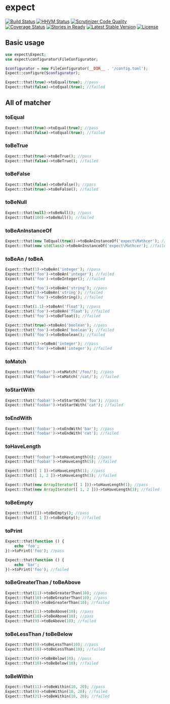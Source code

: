 expect
========================

[![Build Status](https://travis-ci.org/expectation-php/expect.svg?branch=master)](https://travis-ci.org/expectation-php/expect)
[![HHVM Status](http://hhvm.h4cc.de/badge/expect/expect.svg)](http://hhvm.h4cc.de/package/expect/expect)
[![Scrutinizer Code Quality](https://scrutinizer-ci.com/g/expectation-php/expect/badges/quality-score.png?b=master)](https://scrutinizer-ci.com/g/expectation-php/expect/?branch=master)
[![Coverage Status](https://coveralls.io/repos/expectation-php/expect/badge.svg)](https://coveralls.io/r/expectation-php/expect)
[![Stories in Ready](https://badge.waffle.io/expectation-php/expect.png?label=ready&title=Ready)](https://waffle.io/expectation-php/expect)
[![Latest Stable Version](https://poser.pugx.org/expect/expect/v/stable.svg)](https://packagist.org/packages/expect/expect)
[![License](https://poser.pugx.org/expect/expect/license.svg)](https://packagist.org/packages/expect/expect)

Basic usage
------------------------

```php
use expect\Expect;
use expect\configurator\FileConfigurator;

$configurator = new FileConfigurator(__DIR__ . '/config.toml');
Expect::configure($configurator);

Expect::that(true)->toEqual(true); //pass
Expect::that(false)->toEqual(true); //failed
```

All of matcher
------------------------

### toEqual

```php
Expect::that(true)->toEqual(true); //pass
Expect::that(false)->toEqual(true); //failed
```

### toBeTrue

```php
Expect::that(true)->toBeTrue(); //pass
Expect::that(false)->toBeTrue(); //failed
```

### toBeFalse

```php
Expect::that(false)->toBeFalse(); //pass
Expect::that(true)->toBeFalse(); //failed
```

### toBeNull

```php
Expect::that(null)->toBeNull(); //pass
Expect::that(100)->toBeNull(); //failed
```

### toBeAnInstanceOf

```php
Expect::that(new ToEqual(true))->toBeAnInstanceOf('expect\Mathcer'); //pass
Expect::that(new stdClass)->toBeAnInstanceOf('expect\Mathcer'); //failed
```

### toBeAn / toBeA

```php
Expect::that(1)->toBeAn('integer'); //pass
Expect::that('foo')->toBeAn('integer'); //failed
Expect::that('foo')->toBeInteger(); //failed
```

```php
Expect::that('foo')->toBeAn('string'); //pass
Expect::that(1)->toBeAn('string'); //failed
Expect::that('foo')->toBeString(); //failed
```

```php
Expect::that(1.1)->toBeAn('float'); //pass
Expect::that('foo')->toBeAn('float'); //failed
Expect::that('foo')->toBeFloat(); //failed
```

```php
Expect::that(true)->toBeAn('boolean'); //pass
Expect::that('foo')->toBeAn('boolean'); //failed
Expect::that('foo')->toBeBoolean(); //failed
```

```php
Expect::that(1)->toBeA('integer'); //pass
Expect::that('foo')->toBeA('integer'); //failed
```

### toMatch

```php
Expect::that('foobar')->toMatch('/foo/'); //pass
Expect::that('foobar')->toMatch('/cat/'); //failed
```

### toStartWith

```php
Expect::that('foobar')->toStartWith('foo'); //pass
Expect::that('foobar')->toStartWith('cat'); //failed
```

### toEndWith

```php
Expect::that('foobar')->toEndWith('bar'); //pass
Expect::that('foobar')->toEndWith('cat'); //failed
```

### toHaveLength

```php
Expect::that('foobar')->toHaveLength(6); //pass
Expect::that('foobar')->toHaveLength(5); //failed
```

```php
Expect::that([ 1 ])->toHaveLength(1); //pass
Expect::that([ 1, 2 ])->toHaveLength(3); //failed
```

```php
Expect::that(new ArrayIterator([ 1 ]))->toHaveLength(1); //pass
Expect::that(new ArrayIterator([ 1, 2 ]))->toHaveLength(3); //failed
```

### toBeEmpty

```php
Expect::that([])->toBeEmpty(); //pass
Expect::that([ 1 ])->toBeEmpty(); //failed
```

### toPrint

```php
Expect::that(function () {
    echo 'foo';
})->toPrint('foo'); //pass

Expect::that(function () {
    echo 'bar';
})->toPrint('foo'); //failed
```

### toBeGreaterThan / toBeAbove

```php
Expect::that(11)->toBeGreaterThan(10); //pass
Expect::that(10)->toBeGreaterThan(10); //pass
Expect::that(9)->toBeGreaterThan(10); //failed
```

```php
Expect::that(11)->toBeAbove(10); //pass
Expect::that(10)->toBeAbove(10); //pass
Expect::that(9)->toBeAbove(10); //failed
```

### toBeLessThan / toBeBelow

```php
Expect::that(9)->toBeLessThan(10); //pass
Expect::that(10)->toBeLessThan(10); //failed
```

```php
Expect::that(9)->toBeBelow(10); //pass
Expect::that(10)->toBeBelow(10); //failed
```

### toBeWithin

```php
Expect::that(11)->toBeWithin(10, 20); //pass
Expect::that(9)->toBeWithin(10, 20); //failed
Expect::that(21)->toBeWithin(10, 20); //failed
```
